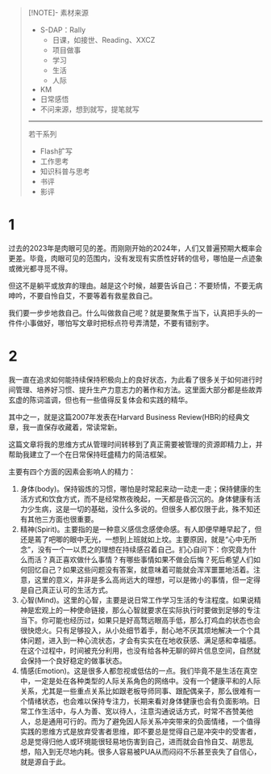 
> [!NOTE]- 素材来源
> - S-DAP：Rally
> 	- 日课，如接世、Reading、XXCZ
> 	- 项目做事
> 	- 学习
> 	- 生活
> 	- 人际
> - KM
> - 日常感悟
> - 不问来源，想到就写，提笔就写
> - --
> 若干系列
> - Flash扩写
> - 工作思考
> - 知识科普与思考
> - 书评
> - 影评


# 1
过去的2023年是肉眼可见的差。而刚刚开始的2024年，人们又普遍预期大概率会更差。毕竟，肉眼可见的范围内，没有发现有实质性好转的信号，哪怕是一点迹象或微光都寻觅不得。

但这不是躺平或放弃的理由。越是这个时候，越要告诉自己：不要矫情，不要无病呻吟，不要自怜自艾，不要等着有救星救自己。

我们要一步步地救自己。什么叫做救自己呢？就是要聚焦于当下，认真把手头的一件件小事做好，哪怕写文章时把标点符号弄清楚，不要有错别字。

# 2
我一直在追求如何能持续保持积极向上的良好状态，为此看了很多关于如何进行时间管理、培养好习惯、提升生产力意志力的著作和方法。这里面大部分都是些故弄玄虚的陈词滥调，但也有一些值得反复体会和实践的精华。

其中之一，就是这篇2007年发表在Harvard Business Review(HBR)的经典文章，我一直保存收藏着，常读常新。

这篇文章将我的思维方式从管理时间转移到了真正需要被管理的资源即精力上，并帮助我建立了一个在日常保持旺盛精力的简洁框架。

主要有四个方面的因素会影响人的精力：
1. 身体(body)。保持锻炼的习惯，哪怕是时常起来动一动走一走；保持健康的生活方式和饮食方式，而不是经常熬夜晚起，一天都是昏沉沉的。身体健康有活力少生病，这是一切的基础，没什么多说的。但很多人都仅限于此，殊不知还有其他三方面也很重要。
2. 精神(Spirit)。主要指的是一种意义感信念感使命感。有人即便早睡早起了，但还是蔫了吧唧的眼中无光，一想到上班就如上坟。主要原因，就是“心中无所念”，没有一个一以贯之的理想在持续感召着自己。扪心自问下：你究竟为什么而活？真正喜欢做什么事情？有哪些事情如果不做会后悔？死后希望人们如何回忆自己？如果这些问题没有答案，就意味着可能就会浑浑噩噩地活着。注意，这里的意义，并非是多么高尚远大的理想，可以是微小的事情，但一定得是自己真正认可的生活方式。
3. 心智(Mind)。这里的心智，主要是说日常工作学习生活的专注程度。如果说精神是宏观上的一种使命链接，那么心智就要求在实际执行时要做到足够的专注当下。你可能也经历过，如果只是好高骛远眼高手低，那么打鸡血的状态也会很快熄火。只有足够投入，从小处细节着手，耐心地不厌其烦地解决一个个具体问题，进入到一种心流状态，才会有实实在在地收获感、满足感和幸福感。在这个过程中，时间被充分利用，也没有给各种无聊的碎片信息空间，自然就会保持一个良好稳定的做事状态。
4. 情感(Emotion)。这是很多人都忽视或低估的一点。我们毕竟不是生活在真空中，一定是处在各种类型的人际关系角色的网络中。没有一个健康平和的人际关系，尤其是一些重点关系比如跟老板导师同事、跟配偶亲子，那么很难有一个情绪状态，也会难以保持专注力，长期来看对身体健康也会有负面影响。日常工作生活中，与人为善、宽以待人，注意沟通说话方式，时常不吝赞美他人，总是通用可行的。而为了避免因人际关系冲突带来的负面情绪，一个值得实践的思维方式是放弃受害者思维，即不要总是觉得自己是冲突中的受害者，总是觉得归他人或环境能很轻易地伤害到自己，进而就会自怜自艾、胡思乱想，陷入到无尽地内耗。很多人容易被PUA从而闷闷不乐甚至丧失了自信心，就是源自于此。

